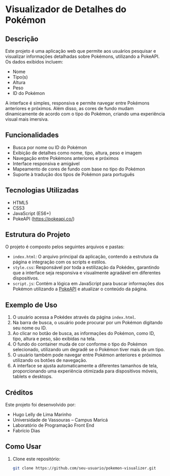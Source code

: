 # Visualizador de Detalhes do Pokémon

## Descrição
Este projeto é uma aplicação web que permite aos usuários pesquisar e visualizar informações detalhadas sobre Pokémons, utilizando a PokeAPI. Os dados exibidos incluem:
- Nome
- Tipo(s)
- Altura
- Peso
- ID do Pokémon

A interface é simples, responsiva e permite navegar entre Pokémons anteriores e próximos. Além disso, as cores de fundo mudam dinamicamente de acordo com o tipo do Pokémon, criando uma experiência visual mais imersiva.

## Funcionalidades
- Busca por nome ou ID do Pokémon
- Exibição de detalhes como nome, tipo, altura, peso e imagem
- Navegação entre Pokémons anteriores e próximos
- Interface responsiva e amigável
- Mapeamento de cores de fundo com base no tipo do Pokémon
- Suporte à tradução dos tipos de Pokémon para português

## Tecnologias Utilizadas
- HTML5
- CSS3
- JavaScript (ES6+)
- PokeAPI (https://pokeapi.co/)

## Estrutura do Projeto
O projeto é composto pelos seguintes arquivos e pastas:
- `index.html`: O arquivo principal da aplicação, contendo a estrutura da página e integração com os scripts e estilos.
- `style.css`: Responsável por toda a estilização da Pokédex, garantindo que a interface seja responsiva e visualmente agradável em diferentes dispositivos.
- `script.js`: Contém a lógica em JavaScript para buscar informações dos Pokémon utilizando a [PokeAPI](https://pokeapi.co/) e atualizar o conteúdo da página.

## Exemplo de Uso
1. O usuário acessa a Pokédex através da página `index.html`.
2. Na barra de busca, o usuário pode procurar por um Pokémon digitando seu nome ou ID.
3. Ao clicar no botão de busca, as informações do Pokémon, como ID, tipo, altura e peso, são exibidas na tela.
4. O fundo do container muda de cor conforme o tipo do Pokémon selecionado, utilizando um degradê se o Pokémon tiver mais de um tipo.
5. O usuário também pode navegar entre Pokémon anteriores e próximos utilizando os botões de navegação.
6. A interface se ajusta automaticamente a diferentes tamanhos de tela, proporcionando uma experiência otimizada para dispositivos móveis, tablets e desktops.

## Créditos
Este projeto foi desenvolvido por:
- Hugo Lelly de Lima Marinho
- Universidade de Vassouras – Campus Maricá
- Laboratório de Programação Front End
- Fabrício Dias

## Como Usar
1. Clone este repositório:
   ```bash
   git clone https://github.com/seu-usuario/pokemon-visualizer.git
